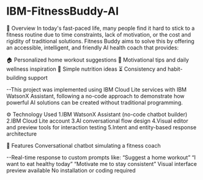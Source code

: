 # IBM-FitnessBuddy-AI
📌 Overview
In today's fast-paced life, many people find it hard to stick to a fitness routine due to time constraints, lack of motivation, or the cost and rigidity of traditional solutions. Fitness Buddy aims to solve this by offering an accessible, intelligent, and friendly AI health coach that provides:

🏠 Personalized home workout suggestions
🧠 Motivational tips and daily wellness inspiration
🍎 Simple nutrition ideas
⏳ Consistency and habit-building support

--This project was implemented using IBM Cloud Lite services with IBM WatsonX Assistant, following a no-code approach to demonstrate how powerful AI solutions can be created without traditional programming.

⚙️ Technology Used
1.IBM WatsonX Assistant (no-code chatbot builder)
2.IBM Cloud Lite account
3.AI conversational flow design
4.Visual editor and preview tools for interaction testing
5.Intent and entity-based response architecture

🚀 Features
Conversational chatbot simulating a fitness coach

--Real-time response to custom prompts like:
“Suggest a home workout”
“I want to eat healthy today”
“Motivate me to stay consistent”
Visual interface preview available
No installation or coding required
